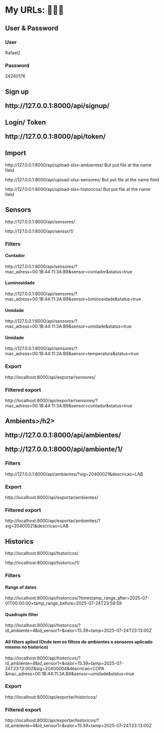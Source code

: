 <h1>My URLs: 🍥🍜🍣</h1>

<h2>User & Password</h2>
<h3>User</h3>
<p>Rafael2</p>

<h3>Password</h3>
<p>24240176</p>

<h2>Sign up</2>
<p>http://127.0.0.1:8000/api/signup/</p>



<h2>Login/ Token</2>
<p>http://127.0.0.1:8000/api/token/</p>



<h2>Import</h2>
<p>http://127.0.0.1:8000/api/upload-xlsx-ambientes/   But put file at the name field</p> 
<p>http://127.0.0.1:8000/api/upload-xlsx-sensores/   But put file at the name field</p> 
<p>http://127.0.0.1:8000/api/upload-xlsx-historicos/   But put file at the name field</p> 



<h2>Sensors</h2>
<p>http://127.0.0.1:8000/api/sensores/</p>
<p>http://127.0.0.1:8000/api/sensor/1/</p>

<h3>Filters</h3>

<h4>Contador</h4>
<p>http://127.0.0.1:8000/api/sensores/?mac_adress=00:1B:44:11:3A:B9&sensor=contador&status=true</p>

<h4>Luminosidade</h4>
<p>http://127.0.0.1:8000/api/sensores/?mac_adress=00:1B:44:11:3A:B9&sensor=luminosidade&status=true</p>

<h4>Umidade</h4>
<p>http://127.0.0.1:8000/api/sensores/?mac_adress=00:1B:44:11:3A:B9&sensor=umidade&status=true</p>

<h4>Umidade</h4>
<p>http://127.0.0.1:8000/api/sensores/?mac_adress=00:1B:44:11:3A:B9&sensor=temperatura&status=true</p>

<h3>Export</h3>
<p>http://localhost:8000/api/exportar/sensores/</p>

<h3>Filtered export</h3>
<p>http://localhost:8000/api/exportar/sensores/?mac_adress=00:1B:44:11:3A:B9&sensor=contador&status=true</p>



<h2>Ambients>/h2>
<p>http://127.0.0.1:8000/api/ambientes/</p>
<p>http://127.0.0.1:8000/api/ambiente/1/</p>

<h3>Filters</h3>
<p>http://127.0.0.1:8000/api/ambientes/?sig=20400021&descricao=LAB</p>

<h3>Export</h3>
<p>http://localhost:8000/api/exportar/ambientes/</p>

<h3>Filtered export</h3>
<p>http://localhost:8000/api/exportar/ambientes/?sig=20400021&descricao=LAB</p>



<h2>Historics</h2>
<p>http://localhost:8000/api/historicos/</p>
<p>http://localhost:8000/api/historico/1/</p>

<h3>Filters</h3>

<h4>Range of dates</h4>
<p>http://localhost:8000/api/historicos/?timestamp_range_after=2025-07-01T00:00:00&timestamp_range_before=2025-07-24T23:59:59</p>

<h4>Quadruple filter</h4>
<p>http://localhost:8000/api/historicos/?id_ambiente=4&id_sensor1=&valor=15.39&timestamp=2025-07-24T23:13:00Z</p>

<h4>All filters aplied (Onde tem os filtros de ambientes e sensores aplicado mesmo no histórico)</h4>
<p>http://localhost:8000/api/historicos/?id_ambiente=4&id_sensor1=&valor=15.39&timestamp=2025-07-24T23:13:00Z&sig=20400004&descricao=COPA &mac_adress=00:1B:44:11:3A:B9&sensor=umidade&status=true</p>

<h3>Export</h3>
<p>http://localhost:8000/api/exportar/historicos/</p>

<h3>Filtered export</h3>
<p>http://localhost:8000/api/exportar/historicos/?id_ambiente=4&id_sensor1=&valor=15.39&timestamp=2025-07-24T23:13:00Z</p>

